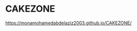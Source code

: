 # CAKEZONE
<a href="https://monamohamedabdelaziz2003.github.io/CAKEZONE/">https://monamohamedabdelaziz2003.github.io/CAKEZONE/</a>
